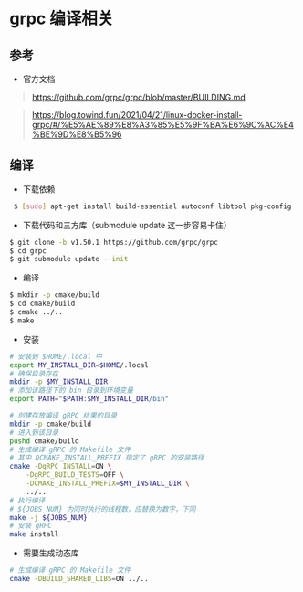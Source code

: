 # grpc 编译相关

## 参考
- 官方文档
> https://github.com/grpc/grpc/blob/master/BUILDING.md

> https://blog.towind.fun/2021/04/21/linux-docker-install-grpc/#/%E5%AE%89%E8%A3%85%E5%9F%BA%E6%9C%AC%E4%BE%9D%E8%B5%96

## 编译

- 下载依赖

```sh
 $ [sudo] apt-get install build-essential autoconf libtool pkg-config
```

- 下载代码和三方库（submodule update 这一步容易卡住）
 ```sh
 $ git clone -b v1.50.1 https://github.com/grpc/grpc
 $ cd grpc
 $ git submodule update --init
```

- 编译
```sh
$ mkdir -p cmake/build
$ cd cmake/build
$ cmake ../..
$ make
```

- 安装
```sh
# 安装到 $HOME/.local 中
export MY_INSTALL_DIR=$HOME/.local
# 确保目录存在
mkdir -p $MY_INSTALL_DIR
# 添加该路径下的 bin 目录到环境变量
export PATH="$PATH:$MY_INSTALL_DIR/bin"

# 创建存放编译 gRPC 结果的目录
mkdir -p cmake/build
# 进入到该目录
pushd cmake/build
# 生成编译 gRPC 的 Makefile 文件
# 其中 DCMAKE_INSTALL_PREFIX 指定了 gRPC 的安装路径
cmake -DgRPC_INSTALL=ON \
    -DgRPC_BUILD_TESTS=OFF \
    -DCMAKE_INSTALL_PREFIX=$MY_INSTALL_DIR \
    ../..
# 执行编译
# ${JOBS_NUM} 为同时执行的线程数，应替换为数字，下同
make -j ${JOBS_NUM}
# 安装 gRPC
make install
```

- 需要生成动态库
```sh
# 生成编译 gRPC 的 Makefile 文件
cmake -DBUILD_SHARED_LIBS=ON ../..
```
